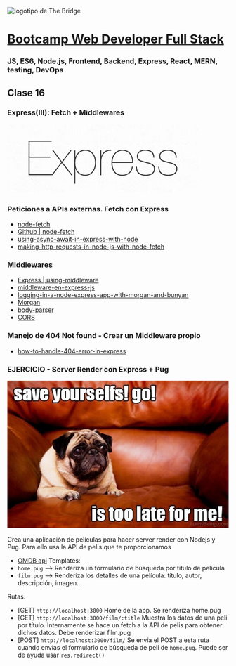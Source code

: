![logotipo de The Bridge](https://user-images.githubusercontent.com/27650532/77754601-e8365180-702b-11ea-8bed-5bc14a43f869.png  "logotipo de The Bridge")


# [Bootcamp Web Developer Full Stack](https://www.thebridge.tech/bootcamps/bootcamp-fullstack-developer/)
### JS, ES6, Node.js, Frontend, Backend, Express, React, MERN, testing, DevOps

## Clase 16

### Express(III): Fetch + Middlewares

![img](../../assets/back/clase16/express.png)

### Peticiones a APIs externas. Fetch con Express
- [node-fetch](https://www.npmjs.com/package/node-fetch )
- [Github | node-fetch](https://github.com/node-fetch/node-fetch)
- [using-async-await-in-express-with-node](https://medium.com/@Abazhenov/using-async-await-in-express-with-node-8-b8af872c0016)
- [making-http-requests-in-node-js-with-node-fetch]( https://stackabuse.com/making-http-requests-in-node-js-with-node-fetch/)

### Middlewares 
- [Express | using-middleware](https://expressjs.com/es/guide/using-middleware.html)
- [middleware-en-express-js](https://medium.com/@aarnlpezsosa/middleware-en-express-js-5ef947d668b)
- [logging-in-a-node-express-app-with-morgan-and-bunyan](https://medium.com/@tobydigz/logging-in-a-node-express-app-with-morgan-and-bunyan-30d9bf2c07a)
- [Morgan](https://www.npmjs.com/package/morgan)
- [body-parser](https://apuntes.de/nodejs-desarrollo-web/body-parser/#gsc.tab=0)
- [CORS](https://riptutorial.com/es/node-js/example/28740/habilitar-cors-en-express-js)

### Manejo de 404 Not found - Crear un Middleware propio
- [how-to-handle-404-error-in-express](https://techeplanet.com/how-to-handle-404-error-in-express/)



### EJERCICIO -  Server Render con Express + Pug

![img](../../assets/back/clase16/pug_meme.jpeg)

Crea una aplicación de películas para hacer server render con Nodejs y Pug. Para ello usa la API de pelis que te proporcionamos
- [OMDB api](http://www.omdbapi.com/)
Templates:
- `home.pug` --> Renderiza un formulario de búsqueda por título de película
- `film.pug` --> Renderiza los detalles de una película: título, autor, descripción, imagen...

Rutas:
- [GET] `http://localhost:3000` Home de la app. Se renderiza home.pug
- [GET] `http://localhost:3000/film/:title` Muestra los datos de una peli por título. Internamente se hace un fetch a la API de pelis para obtener dichos datos. Debe renderizar film.pug
- [POST] `http://localhost:3000/film/` Se envía el POST a esta ruta cuando envías el formulario de búsqueda de peli de `home.pug`. Puede ser de ayuda usar `res.redirect()`

